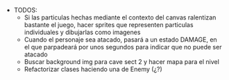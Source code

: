 - TODOS:
    - Si las particulas hechas mediante el contexto del canvas ralentizan bastante el juego, hacer sprites que representen particulas individuales y dibujarlas como imagenes
    - Cuando el personaje sea atacado, pasará a un estado DAMAGE, en el que parpadeará por unos segundos para indicar que no puede ser atacado
    - Buscar background img para cave sect 2 y hacer mapa para el nivel
    - Refactorizar clases haciendo una de Enemy (¿?)